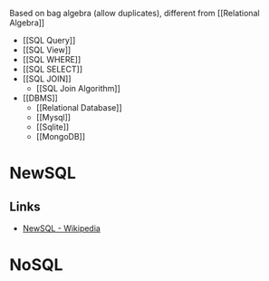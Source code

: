 Based on bag algebra (allow duplicates), different from [[Relational Algebra]]
- [[SQL Query]]
- [[SQL View]]
- [[SQL WHERE]]
- [[SQL SELECT]]
- [[SQL JOIN]]
	- [[SQL Join Algorithm]]
- [[DBMS]]
	- [[Relational Database]]
	- [[Mysql]]
	- [[Sqlite]]
	 - [[MongoDB]]

# NewSQL
## Links
- [NewSQL - Wikipedia](https://en.wikipedia.org/wiki/NewSQL)

# NoSQL

